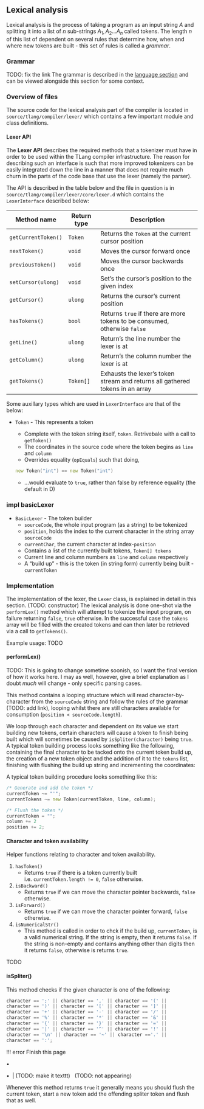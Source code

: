 ## Lexical analysis

Lexical analysis is the process of taking a program as an input string
$A$ and splitting it into a list of $n$ sub-strings
$A_{1},\,A_{2}\ldots A_{n}$ called tokens. The length $n$ of this list
of dependent on several rules that determine how, when and where new
tokens are built - this set of rules is called a *grammar*.

### Grammar

TODO: fix the link The grammar is described in the [language
section](31-grammar.md) and can be viewed alongside this section for
some context.

### Overview of files

The source code for the lexical analysis part of the compiler is located
in `source/tlang/compiler/lexer/` which contains a few important module
and class definitions.

#### Lexer API

The **Lexer API** describes the required methods that a tokenizer must
have in order to be used within the TLang compiler infrastructure. The
reason for describing such an interface is such that more improved
tokenizers can be easily integrated down the line in a manner that does
not require much churn in the parts of the code base that use the lexer
(namely the parser).

The API is described in the table below and the file in question is in
`source/tlang/compiler/lexer/core/lexer.d` which contains the
`LexerInterface` described below:

| Method name         | Return type | Description                                                                   |
|---------------------|-------------|-------------------------------------------------------------------------------|
| `getCurrentToken()` | `Token`     | Returns the `Token` at the current cursor position                            |
| `nextToken()`       | `void`      | Moves the cursor forward once                                                 |
| `previousToken()`   | `void`      | Moves the cursor backwards once                                               |
| `setCursor(ulong)`  | `void`      | Set’s the cursor’s position to the given index                                |
| `getCursor()`       | `ulong`     | Returns the cursor’s current position                                         |
| `hasTokens()`       | `bool`      | Returns `true` if there are more tokens to be consumed, otherwise `false`     |
| `getLine()`         | `ulong`     | Return’s the line number the lexer is at                                      |
| `getColumn()`       | `ulong`     | Return’s the column number the lexer is at                                    |
| `getTokens()`       | `Token[]`   | Exhausts the lexer’s token stream and returns all gathered tokens in an array |

Some auxillary types which are used in `LexerInterface` are that of the
below:

- `Token` - This represents a token
  - Complete with the token string itself, `token`. Retrivebale with a
    call to `getToken()`
  - The coordinates in the source code where the token begins as `line`
    and `column`
  - Overrides equality (`opEquals`) such that doing,

  ``` d
  new Token("int") == new Token("int")
  ```

  - …would evaluate to `true`, rather than false by reference equality
    (the default in D)

### impl basicLexer

- `BasicLexer` - The token builder
  - `sourceCode`, the whole input program (as a string) to be tokenized
  - `position`, holds the index to the current character in the string
    array `sourceCode`
  - `currentChar`, the current character at index-`position`
  - Contains a list of the currently built tokens, `Token[] tokens`
  - Current line and column numbers as `line` and `column` respectively
  - A “build up” - this is the token (in string form) currently being
    built - `currentToken`

### Implementation

The implementation of the lexer, the `Lexer` class, is explained in
detail in this section. (TODO: constructor) The lexical analysis is done
one-shot via the `performLex()` method which will attempt to tokenize
the input program, on failure returning `false`, `true` otherwise. In
the successful case the `tokens` array will be filled with the created
tokens and can then later be retrieved via a call to `getTokens()`.

Example usage: TODO

#### performLex()

TODO: This is going to change sometime soonish, so I want the final
version of how it works here. I may as well, however, give a brief
explanation as I doubt *much* will change - only specific parsing cases.

This method contains a looping structure which will read
character-by-character from the `sourceCode` string and follow the rules
of the grammar (TODO: add link), looping whilst there are still
characters available for consumption (`position < sourceCode.length`).

We loop through each character and dependent on its value we start
building new tokens, certain characters will cause a token to finish
being built which will sometimes be caused by `isSpliter(character)`
being `true`. A typical token building process looks something like the
following, containing the final character to be tacked onto the current
token build up, the creation of a new token object and the addition of
it to the `tokens` list, finishing with flushing the build up string and
incrementing the coordinates:

A typical token building procedure looks something like this:

``` d
/* Generate and add the token */
currentToken ~= "'";
currentTokens ~= new Token(currentToken, line, column);

/* Flush the token */
currentToken = "";
column += 2
position += 2;
```

#### Character and token availability

Helper functions relating to character and token availability.

1.  `hasToken()`
    - Returns `true` if there is a token currently built
      i.e. `currentToken.length != 0`, `false` otherwise.
2.  `isBackward()`
    - Returns `true` if we can move the character pointer backwards,
      `false` otherwise.
3.  `isForward()`
    - Returns `true` if we can move the character pointer forward,
      `false` otherwise.
4.  `isNumericalStr()`
    - This method is called in order to chck if the build up,
      `currentToken`, is a valid numerical string. If the string is
      empty, then it returns `false`. If the string is non-empty and
      contains anything other than digits then it returns `false`,
      otherwise is returns `true`.

TODO

#### isSpliter()

This method checks if the given character is one of the following:

``` d
character == ';' || character == ',' || character == '(' || 
character == ')' || character == '[' || character == ']' || 
character == '+' || character == '-' || character == '/' || 
character == '%' || character == '*' || character == '&' || 
character == '{' || character == '}' || character == '=' || 
character == '|' || character == '^' || character == '!' || 
character == '\n' || character == '~' || character =='.' || 
character == ':';
```

!!! error FInish this page

•              

•  \| (TODO: make it texttt)   (TODO: not appearing)   

Whenever this method returns `true` it generally means you should flush
the current token, start a new token add the offending spliter token and
flush that as well.
